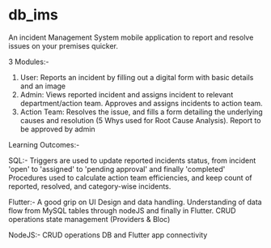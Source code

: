 # db_ims

An incident Management System mobile application to report and resolve issues on your premises quicker.

3 Modules:-
1) User: Reports an incident by filling out a digital form with basic details and an image
2) Admin: Views reported incident and assigns incident to relevant department/action team. Approves and assigns incidents to action team.
3) Action Team: Resolves the issue, and fills a form detailing the underlying causes and resolution (5 Whys used for Root Cause Analysis). Report to be approved by admin

Learning Outcomes:-

SQL:-
Triggers are used to update reported incidents status, from incident 'open' to 'assigned' to 'pending approval' and finally 'completed'
Procedures used to calculate action team efficiencies, and keep count of reported, resolved, and category-wise incidents.

Flutter:-
A good grip on UI Design and data handling. 
Understanding of data flow from MySQL tables through nodeJS and finally in Flutter.
CRUD operations
state management (Providers & Bloc)

NodeJS:-
CRUD operations
DB and Flutter app connectivity
